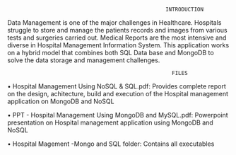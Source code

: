                                                       INTRODUCTION

Data Management is one of the major challenges in Healthcare. Hospitals struggle to store and manage the patients records and images from various tests and surgeries carried out. Medical Reports are the most intensive and diverse in Hospital Management Information System. This application works on a hybrid model that combines both SQL Data base and MongoDB to solve the data storage and management challenges.

                                                        FILES
•	Hospital Management Using NoSQL & SQL.pdf:
Provides complete report on the design, achitecture, build and execution of the Hospital management application on MongoDB and NoSQL <br />

•	PPT - Hospital Management Using MongoDB and MySQL.pdf:
Powerpoint presentation on Hospital management application using MongoDB and NoSQL <br />

•	Hospital Magement -Mongo and SQL folder:
Contains all executables <br />

